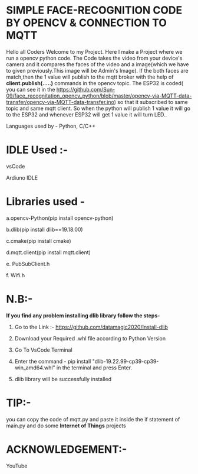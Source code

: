 # SIMPLE FACE-RECOGNITION CODE BY OPENCV & CONNECTION TO MQTT

Hello all Coders Welcome to my Project. Here I make a Project where we run a opencv python code. The Code takes the video from your device's camera
and it compares the faces of the video and a image(which we have to given previously.This image will be Admin's Image). If the both faces are match,then the
1 value will publish to the mqtt broker with the help of **client.publish(.....)** commands in the opencv topic. The ESP32 is coded( you can see it in the
https://github.com/Sun-09/face_recognitation_opencv_python/blob/master/opencv-via-MQTT-data-transfer/opencv-via-MQTT-data-transfer.ino)  so that it subscribed 
to same topic and same mqtt client. So when the python will publish 1 value it will go to the ESP32 and whenever ESP32 will get 1 value it will turn LED..



Languages used by - Python, C/C++

# IDLE Used :- 

vsCode

Ardiuno IDLE


# Libraries used -


a.opencv-Python(pip install opencv-python)

b.dlib(pip install dlib==19.18.00)


c.cmake(pip install cmake)

d.mqtt.client(pip install mqtt.client)

e. PubSubClient.h

f. Wifi.h


# N.B:- 

**If you find any problem installing dlib library follow the steps-**

 1. Go to the Link :- https://github.com/datamagic2020/Install-dlib 
 
 
 
 2. Download your Required .whl file according to Python Version
 
 3. Go To VsCode Terminal
 
 4. Enter the command - pip install "dlib-19.22.99-cp39-cp39-win_amd64.whl" in the terminal and press Enter.
 
 5. dlib library will be successfully installed


# TIP:-


you can copy the code of mqtt.py and paste it inside the if statement of main.py and do some **Internet of Things** projects


# ACKNOWLEDGEMENT:-

YouTube
